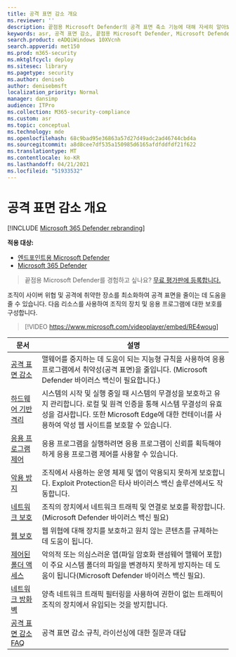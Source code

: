 ```yaml
---
title: 공격 표면 감소 개요
ms.reviewer: ''
description: 끝점용 Microsoft Defender의 공격 표면 축소 기능에 대해 자세히 알아보십시오.
keywords: asr, 공격 표면 감소, 끝점용 Microsoft Defender, Microsoft Defender, 바이러스 백신, av, windows defender
search.product: eADQiWindows 10XVcnh
search.appverid: met150
ms.prod: m365-security
ms.mktglfcycl: deploy
ms.sitesec: library
ms.pagetype: security
ms.author: deniseb
author: denisebmsft
localization_priority: Normal
manager: dansimp
audience: ITPro
ms.collection: M365-security-compliance
ms.custom: asr
ms.topic: conceptual
ms.technology: mde
ms.openlocfilehash: 68c9bad95e36863a57d27d49adc2ad46744cbd4a
ms.sourcegitcommit: a8d8cee7df535a150985d6165afdfddfdf21f622
ms.translationtype: MT
ms.contentlocale: ko-KR
ms.lasthandoff: 04/21/2021
ms.locfileid: "51933532"
---
```

# <a name="overview-of-attack-surface-reduction"></a>공격 표면 감소 개요

[!INCLUDE [Microsoft 365 Defender rebranding](../../includes/microsoft-defender.md)]

**적용 대상:**
- [엔드포인트용 Microsoft Defender](https://go.microsoft.com/fwlink/p/?linkid=2154037)
- [Microsoft 365 Defender](https://go.microsoft.com/fwlink/?linkid=2118804)

> 끝점용 Microsoft Defender를 경험하고 싶나요? [무료 평가판에 등록합니다.](https://www.microsoft.com/microsoft-365/windows/microsoft-defender-atp?ocid=docs-wdatp-exposedapis-abovefoldlink)


조직이 사이버 위협 및 공격에 취약한 장소를 최소화하여 공격 표면을 줄이는 데 도움을 줄 수 있습니다. 다음 리소스를 사용하여 조직의 장치 및 응용 프로그램에 대한 보호를 구성합니다.


> [!VIDEO https://www.microsoft.com/videoplayer/embed/RE4woug]


문서 | 설명
-|-
[공격 표면 감소](./attack-surface-reduction.md) | 맬웨어를 중지하는 데 도움이 되는 지능형 규칙을 사용하여 응용 프로그램에서 취약성(공격 표면)을 줄입니다. (Microsoft Defender 바이러스 백신이 필요합니다.)
[하드웨어 기반 격리](/windows/security/threat-protection/microsoft-defender-application-guard/md-app-guard-overview) | 시스템의 시작 및 실행 중일 때 시스템의 무결성을 보호하고 유지 관리합니다. 로컬 및 원격 인증을 통해 시스템 무결성의 유효성을 검사합니다. 또한 Microsoft Edge에 대한 컨테이너를 사용하여 악성 웹 사이트를 보호할 수 있습니다.
[응용 프로그램 제어](/windows/security/threat-protection/windows-defender-application-control/windows-defender-application-control) | 응용 프로그램을 실행하려면 응용 프로그램이 신뢰를 획득해야 하게 응용 프로그램 제어를 사용할 수 있습니다.
[악용 방지](./exploit-protection.md) | 조직에서 사용하는 운영 체제 및 앱이 악용되지 못하게 보호합니다. Exploit Protection은 타사 바이러스 백신 솔루션에서도 작동합니다.
[네트워크 보호](./network-protection.md) | 조직의 장치에서 네트워크 트래픽 및 연결로 보호를 확장합니다. (Microsoft Defender 바이러스 백신 필요)
[웹 보호](./web-protection-overview.md) | 웹 위협에 대해 장치를 보호하고 원치 않는 콘텐츠를 규제하는 데 도움이 됩니다.
[제어된 폴더 액세스](./controlled-folders.md) | 악의적 또는 의심스러운 앱(파일 암호화 랜섬웨어 맬웨어 포함)이 주요 시스템 폴더의 파일을 변경하지 못하게 방지하는 데 도움이 됩니다(Microsoft Defender 바이러스 백신 필요).
[네트워크 방화벽](/windows/security/threat-protection/windows-firewall/windows-firewall-with-advanced-security) | 양측 네트워크 트래픽 필터링을 사용하여 권한이 없는 트래픽이 조직의 장치에서 유입되는 것을 방지합니다.
[공격 표면 감소 FAQ](./attack-surface-reduction-faq.md) | 공격 표면 감소 규칙, 라이선싱에 대한 질문과 대답
